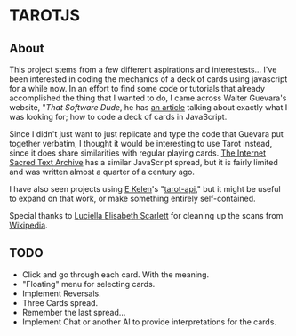 # TAROTJS

## About

This project stems from a few different aspirations and interestests... I've been interested in coding the mechanics of a deck of cards using javascript for a while now. In an effort to find some code or tutorials that already accomplished the thing that I wanted to do, I came across Walter Guevara's website, "*That Software Dude*, he has [an article](https://www.thatsoftwaredude.com/content/6196/coding-a-card-deck-in-javascript) talking about exactly what I was looking for; how to code a deck of cards in JavaScript.

Since I didn't just want to just replicate and type the code that Guevara put together verbatim, I thought it would be interesting to use Tarot instead, since it does share similarities with regular playing cards. [The Internet Sacred Text Archive](https://www.sacred-texts.com/tarot/pkt/tarot0.htm) has a similar JavaScript spread, but it is fairly limited and was written almost a quarter of a century ago.

I have also seen projects using [E Kelen](https://github.com/ekelen)'s "[tarot-api](https://github.com/ekelen/tarot-api)," but it might be useful to expand on that work, or make something entirely self-contained.

Special thanks to [Luciella Elisabeth Scarlett](https://luciellaes.itch.io/rider-waite-smith-tarot-cards-cc0) for cleaning up the scans from [Wikipedia](https://en.wikipedia.org/wiki/Rider%E2%80%93Waite_Tarot).

## TODO

- Click and go through each card. With the meaning.
- "Floating" menu for selecting cards.
- Implement Reversals.
- Three Cards spread.
- Remember the last spread…
- Implement Chat or another AI to provide interpretations for the cards.
